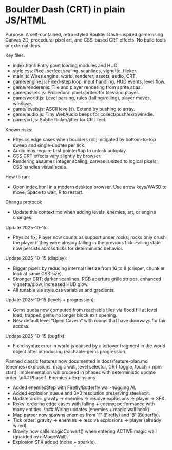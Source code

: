 # Boulder Dash (CRT) in plain JS/HTML

Purpose: A self-contained, retro-styled Boulder Dash-inspired game using Canvas 2D, procedural pixel art, and CSS-based CRT effects. No build tools or external deps.

Key files:
- index.html: Entry point loading modules and HUD.
- style.css: Pixel-perfect scaling, scanlines, vignette, flicker.
- main.js: Wires engine, world, renderer, assets, audio, CRT.
- game/engine.js: Fixed-step loop, input handling, HUD events, level flow.
- game/renderer.js: Tile and player rendering from sprite atlas.
- game/assets.js: Procedural pixel sprites for tiles and player.
- game/world.js: Level parsing, rules (falling/rolling), player moves, win/lose.
- game/levels.js: ASCII level(s). Extend by pushing to array.
- game/audio.js: Tiny WebAudio beeps for collect/push/exit/win/die.
- game/crt.js: Subtle flicker/jitter for CRT feel.

Known risks:
- Physics edge cases when boulders roll; mitigated by bottom-to-top sweep and single-update per tick.
- Audio may require first pointer/tap to unlock autoplay.
- CSS CRT effects vary slightly by browser.
- Rendering assumes integer scaling; canvas is sized to logical pixels; CSS handles visual scale.

How to run:
- Open index.html in a modern desktop browser. Use arrow keys/WASD to move, Space to wait, R to restart.

Change protocol:
- Update this context.md when adding levels, enemies, art, or engine changes.

Update 2025-10-15:
- Physics fix: Player now counts as support under rocks; rocks only crush the player if they were already falling in the previous tick. Falling state now persists across ticks for deterministic behavior.

Update 2025-10-15 (display):
- Bigger pixels by reducing internal tilesize from 16 to 8 (crisper, chunkier look at same CSS size).
- Stronger CRT: darker scanlines, RGB aperture grille stripes, enhanced vignette/glow, increased HUD glow.
- All tunable via style.css variables and gradients.

Update 2025-10-15 (levels + progression):
- Gems quota now computed from reachable tiles via flood fill at level load; trapped gems no longer block exit opening.
- New default level “Open Cavern” with rooms that have doorways for fair access.

Update 2025-10-15 (bugfix):
- Fixed syntax error in world.js caused by a leftover fragment in the world object after introducing reachable-gems progression.

Planned classic features now documented in docs/feature-plan.md (enemies+explosions, magic wall, level selector, CRT toggle, touch + npm start). Implementation will proceed in phases with deterministic update order.
\n## Phase 1: Enemies + Explosions
- Added enemiesStep with Firefly/Butterfly wall-hugging AI.
- Added explosion queue and 3×3 resolution preserving steel/exit.
- Update order: gravity → enemies → resolve explosions → player → SFX.
- Risks: ordering edge cases with falling + enemy; performance with many entities.
\n## Wiring updates (enemies + magic wall hook)
- Map parser now spawns enemies from 'F' (Firefly) and 'B' (Butterfly).
- Tick order: gravity → enemies → resolve explosions → player (already wired).
- Gravity now calls magicConvert() when entering ACTIVE magic wall (guarded by isMagicWall).
- Explosion SFX added (noise + sparkle).
